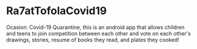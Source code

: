# Ra7atTofolaCovid19
 Ocasion: Covid-19 Quarantine, this is an android app that allows children and teens to join competition between each other and vote on each other's drawings, stories, resume of books they read, and plates they cooked!
